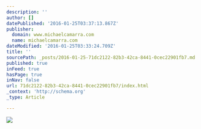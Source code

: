 ```yaml
---
description: ''
author: []
datePublished: '2016-01-25T03:37:13.867Z'
publisher:
  domain: www.michaelcamarra.com
  name: michaelcamarra.com
dateModified: '2016-01-25T03:33:24.709Z'
title: ''
sourcePath: _posts/2016-01-25-71dc2122-82b3-42ca-8441-0cec22901fb7.md
published: true
inFeed: true
hasPage: true
inNav: false
url: 71dc2122-82b3-42ca-8441-0cec22901fb7/index.html
_context: 'http://schema.org'
_type: Article

---
```

![](http://static1.squarespace.com/static/54dea7d5e4b045091b12175e/54e51383e4b0b8d22e54f8e1/54e51383e4b0f28f1153a237/1424298884767/Toblerone_02_860.jpg?format=1000w)